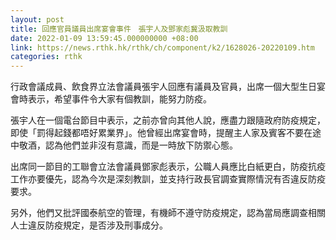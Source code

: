 ```yaml
---
layout: post
title: 回應官員議員出席宴會事件　張宇人及鄧家彪冀汲取教訓
date: 2022-01-09 13:59:45.000000000 +08:00
link: https://news.rthk.hk/rthk/ch/component/k2/1628026-20220109.htm
categories: rthk
---
```


行政會議成員、飲食界立法會議員張宇人回應有議員及官員，出席一個大型生日宴會時表示，希望事件令大家有個教訓，能努力防疫。

張宇人在一個電台節目中表示，之前亦曾向其他人說，應盡力跟隨政府防疫規定，即使「罰得起錢都唔好累業界」。他曾經出席宴會時，提醒主人家及賓客不要在途中敬酒，認為他們並非沒有意識，而是一時放下防禦心態。 

出席同一節目的工聯會立法會議員鄧家彪表示，公職人員應比白紙更白，防疫抗疫工作亦要優先，認為今次是深刻教訓，並支持行政長官調查實際情況有否違反防疫要求。

另外，他們又批評國泰航空的管理，有機師不遵守防疫規定，認為當局應調查相關人士違反防疫規定，是否涉及刑事成分。
